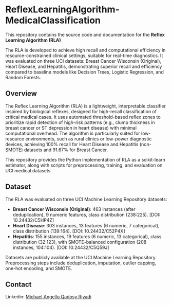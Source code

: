 # ReflexLearningAlgorithm-MedicalClassification

This repository contains the source code and documentation for the **Reflex Learning Algorithm (RLA)**

The RLA is developed to achieve high recall and computational efficiency in resource-constrained clinical settings, suitable for real-time diagnostics. It was evaluated on three UCI datasets: Breast Cancer Wisconsin (Original), Heart Disease, and Hepatitis, demonstrating superior recall and efficiency compared to baseline models like Decision Trees, Logistic Regression, and Random Forests.

## Overview

The Reflex Learning Algorithm (RLA) is a lightweight, interpretable classifier inspired by biological reflexes, designed for high-recall classification of critical medical cases. It uses automated threshold-based reflex zones to prioritize rapid detection of high-risk patterns (e.g., clump thickness in breast cancer or ST depression in heart disease) with minimal computational overhead. The algorithm is particularly suited for low-resource environments, such as rural clinics or low-power diagnostic devices, achieving 100% recall for Heart Disease and Hepatitis (non-SMOTE) datasets and 91.67% for Breast Cancer.

This repository provides the Python implementation of RLA as a scikit-learn estimator, along with scripts for preprocessing, training, and evaluation on UCI medical datasets.

## Dataset

The RLA was evaluated on three UCI Machine Learning Repository datasets:

- **Breast Cancer Wisconsin (Original)**: 463 instances (after deduplication), 9 numeric features, class distribution (238:225). [DOI: 10.24432/C5HP4Z]
- **Heart Disease**: 303 instances, 13 features (6 numeric, 7 categorical), class distribution (139:164). [DOI: 10.24432/C52P4X]
- **Hepatitis**: 155 instances, 19 features (6 numeric, 13 categorical), class distribution (32:123), with SMOTE-balanced configuration (208 instances, 104:104). [DOI: 10.24432/C5Q59J]

Datasets are publicly available at the UCI Machine Learning Repository. Preprocessing steps include deduplication, imputation, outlier capping, one-hot encoding, and SMOTE.

## Contact
Linkedin: [Michael Angello Qadosy Riyadi](https://www.linkedin.com/in/michaelangelloqr/)
